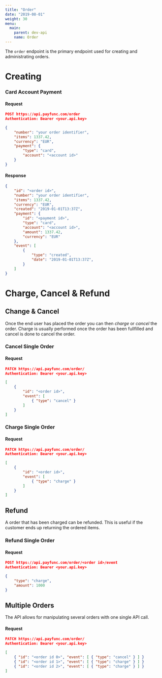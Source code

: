 ```yaml
---
title: "Order"
date: "2019-08-01"
weight: 30
menu: 
  main:
    parent: dev-api
    name: Order
---
```


The `order` endpoint is the primary endpoint used for creating and administrating orders.
<!--more-->
# Creating

### Card Account Payment
#### Request
```json
POST https://api.payfunc.com/order
Authentication: Bearer <your.api.key>

{
	"number": "your order identifier",
	"items": 1337.42,
	"currency": "EUR",
	"payment": {
		"type": "card",
		"account": "<account id>"
	}
}
```
#### Response
```json
{
	"id": "<order id>",
	"number": "your order identifier",
	"items": 1337.42,
	"currency": "EUR",
	"created": "2019-01-01T13:37Z",
	"payment": {
		"id": "<payment id>",
		"type": "card",
		"account": "<account id>",
		"amount": 1337.42,
		"currency": "EUR"
	},
	"event": [
		{ 
			"type": "created",
			"date": "2019-01-01T13:37Z",
		}
	]
}
```

# Charge, Cancel & Refund

## Change & Cancel
Once the end user has placed the order you can then _charge_ or _cancel_ the order. Charge is usually performed once the order has been fullfilled and cancel is done to cancel the order.

### Cancel Single Order 
#### Request
```json
PATCH https://api.payfunc.com/order/
Authentication: Bearer <your.api.key>

[
	{
		"id": "<order id>",
		"event": [
			{ "type": "cancel" }
		]
	}
]
```
### Charge Single Order 
#### Request
```json
PATCH https://api.payfunc.com/order/
Authentication: Bearer <your.api.key>

[
	{
		"id": "<order id>",
		"event": [
			{ "type": "charge" }
		]
	}
]
```
## Refund
A order that has been charged can be refunded. This is useful if the customer ends up returning the ordered items.
### Refund Single Order 
#### Request
```json
POST https://api.payfunc.com/order/<order id>/event
Authentication: Bearer <your.api.key>

{
	"type": "charge",
	"amount": 1000
}
```
## Multiple Orders
The API allows for manipulating several orders with one single API call.
#### Request
```json
PATCH https://api.payfunc.com/order/
Authentication: Bearer <your.api.key>

[
	{ "id": "<order id 0>", "event": [ { "type": "cancel" } ] }
	{ "id": "<order id 1>", "event": [ { "type": "charge" } ] }
	{ "id": "<order id 2>", "event": [ { "type": "charge" } ] }
]
```
